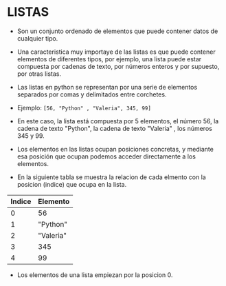 # LISTAS

- Son un conjunto ordenado de elementos que puede contener datos de cualquier tipo.
- Una caracteristica muy importaye de las listas es que puede contener elementos de diferentes tipos, por ejemplo, una lista puede estar compuesta por cadenas de texto, por números enteros y por supuesto, por otras listas. 
- Las listas en python se representan por una serie de elementos separados por comas y delimitados entre corchetes.

- Ejemplo:
`[56, "Python" , "Valeria", 345, 99]`
- En este caso, la lista está compuesta por 5 elementos, el número 56, la cadena de texto "Python", la cadena de texto "Valeria" , los números 345 y 99. 
- Los elementos en las listas ocupan posiciones concretas, y mediante esa posición que ocupan podemos acceder directamente a los elementos. 
- En la siguiente tabla se muestra la relacion de cada elmento con la posicion (indice) que ocupa en la lista.

|Indice|Elemento|
|------|--------|
|0|56|
|1|"Python"|
|2|"Valeria"|
|3|345|
|4|99|

- Los elementos de una lista empiezan por la posicion 0. 